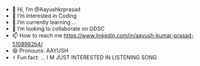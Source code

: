 - 👋 Hi, I’m @Aayushkrprasad
- 👀 I’m interested in Coding  
- 🌱 I’m currently learning ...
- 💞️ I’m looking to collaborate on GDSC
- 📫 How to reach me https://www.linkedin.com/in/aayush-kumar-prasad-5108982b4/
- 😄 Pronouns: AAYUSH
- ⚡ Fun fact: ... I M JUST INTERESTED IN LISTENING SONG

<!---
Aayushkrprasad/Aayushkrprasad is a ✨ special ✨ repository because its `README.md` (this file) appears on your GitHub profile.
You can click the Preview link to take a look at your changes.
--->
